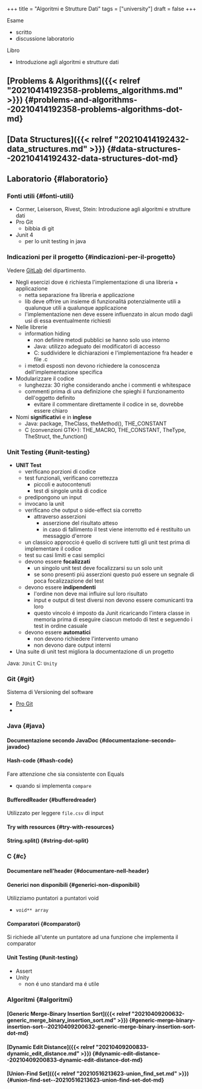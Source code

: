 +++
title = "Algoritmi e Strutture Dati"
tags = ["university"]
draft = false
+++

Esame

-   scritto
-   discussione laboratorio

Libro

-   Introduzione agli algoritmi e strutture dati


## [Problems &amp; Algorithms]({{< relref "20210414192358-problems_algorithms.md" >}}) {#problems-and-algorithms--20210414192358-problems-algorithms-dot-md}


## [Data Structures]({{< relref "20210414192432-data_structures.md" >}}) {#data-structures--20210414192432-data-structures-dot-md}


## Laboratorio {#laboratorio}


### Fonti utili {#fonti-utili}

-   Cormer, Leiserson, Rivest, Stein: Introduzione agli algoritmi e strutture dati
-   Pro Git
    -   bibbia di git
-   Junit 4
    -   per lo unit testing in java


### Indicazioni per il progetto {#indicazioni-per-il-progetto}

Vedere [GitLab](https://gitlab2.educ.di.unito.it/pozzato/laboratorio-algoritmi-2020-2021) del dipartimento.

-   Negli esercizi dove é richiesta l'implementazione di una libreria + applicazione
    -   netta separazione fra libreria e applicazione
    -   lib deve offrire un insieme di funzionalitá potenzialmente utili a qualunque utili a qualunque applicazione
    -   l'implementazione nen deve essere influenzato in alcun modo dagli usi di essa eventualmente richiesti
-   Nelle librerie
    -   information hiding
        -   non definire metodi pubblici se hanno solo uso interno
        -   Java: utilizzo adeguato dei modificatori di accesso
        -   C: suddividere le dichiarazioni e l'implementazione fra header e file .c
    -   i metodi esposti non devono richiedere la conoscenza dell'implementazione specifica
-   Modularizzare il codice
    -   lunghezza: 30 righe considerando anche i commenti e whitespace
    -   commenti prima di una definizione che spieghi il funzionamento dell'oggetto definito
        -   evitare il commentare direttamente il codice in se, dovrebbe essere chiaro
-   Nomi **significativi** e in **inglese**
    -   Java: package, TheClass, theMethod(), THE_CONSTANT
    -   C (convenzioni GTK+): THE_MACRO, THE_CONSTANT, TheType, TheStruct, the_function()


### Unit Testing {#unit-testing}

-   **UNIT Test**
    -   verificano porzioni di codice
    -   test funzionali, verificano correttezza
        -   piccoli e autocontenuti
        -   test di singole unitá di codice
    -   predipongono un input
    -   invocano la unit
    -   verificano che output o side-effect sia corretto
        -   attraverso asserzioni
            -   asserzione del risultato atteso
            -   in caso di fallimento il test viene interrotto ed é restituito un messaggio d'errore
    -   un classico approccio é quello di scrivere tutti gli unit test prima di implementare il codice
    -   test su casi limiti e casi semplici
    -   devono essere **focalizzati**
        -   un singolo unit test deve focalizzarsi su un solo unit
        -   se sono presenti piú asserzioni questo puó essere un segnale di poca focalizzazione del test
    -   devono essere **indipendenti**
        -   l'ordine non deve mai influire sul loro risultato
        -   input e output di test diversi non devono essere comunicanti tra loro
        -   questo vincolo é imposto da Junit ricaricando l'intera classe in memoria prima di eseguire ciascun metodo di test e seguendo i test in ordine casuale
    -   devono essere **automatici**
        -   non devono richiedere l'intervento umano
        -   non devono dare output interni
-   Una suite di unit test migliora la documentazione di un progetto

Java: `JUnit`
C:    `Unity`


### Git {#git}

Sistema di Versioning del software

-   [Pro Git](https://git-scm.com/book/en/v2)
-


### Java {#java}


#### Documentazione secondo JavaDoc {#documentazione-secondo-javadoc}


#### Hash-code {#hash-code}

Fare attenzione che sia consistente con Equals

-   quando si implementa `compare`


#### BufferedReader {#bufferedreader}

Utilizzato per leggere `file.csv` di input


#### Try with resources {#try-with-resources}


#### String.split() {#string-dot-split}


### C {#c}


#### Documentare nell'header {#documentare-nell-header}


#### Generici non disponibili {#generici-non-disponibili}

Utilizziamo puntatori a puntatori void

-   `void** array`


#### Comparatori {#comparatori}

Si richiede all'utente un puntatore ad una funzione
che implementa il comparator


#### Unit Testing {#unit-testing}

-   Assert
-   Unity
    -   non é uno standard ma é utile


### Algoritmi {#algoritmi}


#### [Generic Merge-Binary Insertion Sort]({{< relref "20210409200632-generic_merge_binary_insertion_sort.md" >}}) {#generic-merge-binary-insertion-sort--20210409200632-generic-merge-binary-insertion-sort-dot-md}


#### [Dynamic Edit Distance]({{< relref "20210409200833-dynamic_edit_distance.md" >}}) {#dynamic-edit-distance--20210409200833-dynamic-edit-distance-dot-md}


#### [Union-Find Set]({{< relref "20210516213623-union_find_set.md" >}}) {#union-find-set--20210516213623-union-find-set-dot-md}
